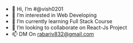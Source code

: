 - 👋 Hi, I’m
  #@vish0201
- 👀 I’m interested in Web Developing 
- 🌱 I’m currently learning Full Stack Course
- 💞️ I’m looking to collaborate on React-Js Project
- 📫 DM On rabariv832@gmail.com

<!---
vish0201/vish0201 is a ✨ special ✨ repository because its `README.md` (this file) appears on your GitHub profile.
You can click the Preview link to take a look at your changes.
--->
